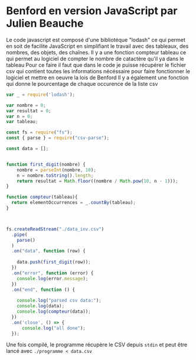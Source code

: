 Benford en version JavaScript par Julien Beauche
================

Le code javascript est composé d'une bibliotéque "lodash" ce qui permet en soit de facilite JavaScript en simplifiant le travail avec des tableaux, des nombres, des objets, des chaînes.
Il y a une fonction compteur tableau ce qui permet au logiciel de compter le nombre de catactère qu'il ya dans le tableau
Pour ce faire il faut que dans le code je puisse récupérer le fichier csv qui contient toutes les informations nécéssaire pour faire fonctionner le logiciel et mettre en oeuvre la lois de Benford
Il y a également une fonction qui donne le pourcentage de chaque occurence de la liste csv



```javascript
var _ = require('lodash');

var nombre = 0;
var resultat = 0;
var n = 0;
var tableau;

const fs = require("fs");
const { parse } = require("csv-parse");

const data = [];


function first_digit(nombre) {
	nombre = parseInt(nombre, 10);
    n = nombre.toString().length;
    return resultat = Math.floor((nombre / Math.pow(10, n - 1)));
}

function compteur(tableau){
  return elementOccurrences = _.countBy(tableau);
}



fs.createReadStream("./data_inv.csv")
  .pipe(
    parse()
  )
  .on("data", function (row) {
   
    data.push(first_digit(row));
  })
  .on("error", function (error) {
    console.log(error.message);
  })
  .on("end", function () {
 
    console.log("parsed csv data:");
    console.log(data);
    console.log(compteur(data));
  })
  .on('close', () => {
      console.log("all done");
  });

```

Une fois compilé, le programme récupère le CSV depuis `stdin` et peut être lancé avec `./programme < data.csv`

